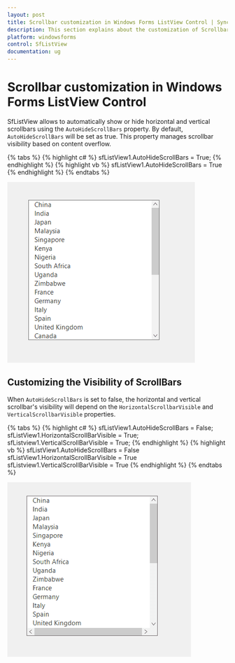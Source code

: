 ```yaml
---
layout: post
title: Scrollbar customization in Windows Forms ListView Control | Syncfusion
description: This section explains about the customization of Scrollbars Visibility support in Syncfusion Windows Forms (SfListView) control.
platform: windowsforms
control: SfListView
documentation: ug
---
```


# Scrollbar customization in Windows Forms ListView Control
SfListView allows to automatically show or hide horizontal and vertical scrollbars using the `AutoHideScrollBars` property. By default, `AutoHideScrollBars` will be set as true. This property manages scrollbar visibility based on content overflow. 

{% tabs %}
{% highlight c# %}
sfListView1.AutoHideScrollBars = True;
{% endhighlight %}
{% highlight vb %}
sfListView1.AutoHideScrollBars = True
{% endhighlight %}
{% endtabs %}
         
 ![AutoHideScrollBars](AutoHideScrollBars_images/AutoHideScrollBars_img1.png)       
                             
## Customizing the Visibility of ScrollBars
When `AutoHideScrollBars` is set to false, the horizontal and vertical scrollbar's visibility will depend on the `HorizontalScrollbarVisible` and `VerticalScrollbarVisible` properties.

{% tabs %}
{% highlight c# %}
sfListView1.AutoHideScrollBars = False;
sfListView1.HorizontalScrollBarVisible = True;
sfListview1.VerticalScrollBarVisible = True;
{% endhighlight %}
{% highlight vb %}
sfListView1.AutoHideScrollBars = False
sfListView1.HorizontalScrollBarVisible = True
sfListview1.VerticalScrollBarVisible = True
{% endhighlight %}
{% endtabs %}

![AutoHideScrollBars](AutoHideScrollBars_images/AutoHideScrollBars_img2.png)


